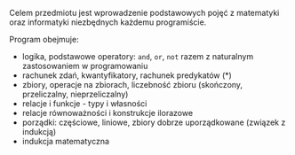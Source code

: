 Celem przedmiotu jest wprowadzenie podstawowych pojęć z matematyki oraz informatyki niezbędnych każdemu programiście.

Program obejmuje:
- logika, podstawowe operatory: `and`, `or`, `not` razem z naturalnym zastosowaniem w programowaniu
- rachunek zdań, kwantyfikatory, rachunek predykatów (*)
- zbiory, operacje na zbiorach,  liczebność zbioru (skończony, przeliczalny, nieprzeliczalny)
- relacje i funkcje - typy i własności
- relacje równoważności i konstrukcje ilorazowe
- porządki: częściowe, liniowe, zbiory dobrze uporządkowane (związek z indukcją)
- indukcja matematyczna
